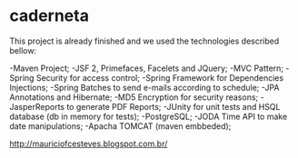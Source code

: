 # caderneta

This project is already finished and we used the technologies described bellow:

-Maven Project;
-JSF 2, Primefaces, Facelets and JQuery;
-MVC Pattern;
-Spring Security for access control;
-Spring Framework for Dependencies Injections;
-Spring Batches to send e-mails according to schedule;
-JPA Annotations and Hibernate;
-MD5 Encryption for security reasons;
-JasperReports to generate PDF Reports;
-JUnity for unit tests and HSQL database (db in memory for tests);
-PostgreSQL;
-JODA Time API to make date manipulations;
-Apacha TOMCAT (maven embbeded);

http://mauriciofcesteves.blogspot.com.br/
